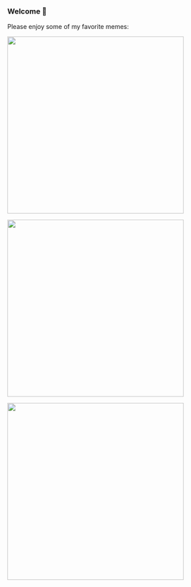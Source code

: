 ### Welcome 👋

Please enjoy some of my favorite memes:

<p>
  <img src="https://github.com/kevinhwang/kevinhwang/assets/11861195/4950e8fd-45d2-4faf-a9c5-6d1cf0728963" width="400px">
</p>
<p>
  <img src="https://github.com/kevinhwang/kevinhwang/assets/11861195/fdb0521b-d50c-45be-a358-739265b3e734" width="400px">
</p>
<p>
  <img src="https://github.com/kevinhwang/kevinhwang/assets/11861195/19521f0d-9c39-42ee-ba46-95519b76756c" width="400px">
</p>
